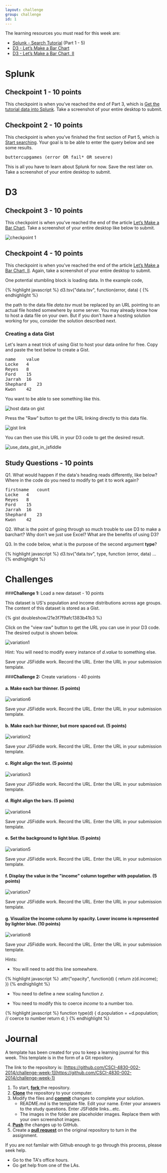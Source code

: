 ```yaml
---
layout: challenge
group: challenge
id: 1
---
```


The learning resources you must read for this week are:

* [Splunk - Search Tutorial](http://docs.splunk.com/Documentation/Splunk/latest/SearchTutorial/WelcometotheSearchTutorial) (Part 1 - 5)
* [D3 - Let’s Make a Bar Chart](http://bost.ocks.org/mike/bar/)
* [D3 - Let’s Make a Bar Chart, II](http://bost.ocks.org/mike/bar/)

# Splunk

## Checkpoint 1 - 10 points

This checkpoint is when you've reached the end of Part 3, which is [Get the tutorial data into Splunk](http://docs.splunk.com/Documentation/Splunk/latest/SearchTutorial/GetthetutorialdataintoSplunk). Take a screenshot of your entire desktop to submit.

## Checkpoint 2 - 10 points

This checkpoint is when you've finished the first section of Part 5, which is  [Start searching](http://docs.splunk.com/Documentation/Splunk/latest/SearchTutorial/Startsearching). Your goal is to be able to enter the query below and see some results.

<pre>
buttercupgames (error OR fail* OR severe)
</pre>

This is all you have to learn about Splunk for now. Save the rest later on. Take a screenshot of your entire desktop to submit.

# D3

## Checkpoint 3 - 10 points

This checkpoint is when you've reached the end of the article [Let’s Make a Bar Chart](http://bost.ocks.org/mike/bar/). Take a screenshot of your entire desktop like below to submit.

![checkpoint 1](checkpoint1_jsfiddle_example.png)

## Checkpoint 4 - 10 points

This checkpoint is when you've reached the end of the article [Let’s Make a Bar Chart, II](http://bost.ocks.org/mike/bar/). Again, take a screenshot of your entire desktop to submit. 

One potential stumbling block is loading data. In the example code,

{% highlight javascript %}
d3.tsv("data.tsv", function(error, data) {
{% endhighlight %}

the path to the data file _data.tsv_ must be replaced by an URL pointing to an actual file hosted somewhere by some server. You may already know how to host a data file on your own. But if you don't have a hosting solution working for you, consider the solution described next.

### Creating a data Gist

Let's learn a neat trick of using Gist to host your data online for free. Copy and paste the text below to create a Gist.

<pre>
name	value
Locke	4
Reyes	8
Ford	15
Jarrah	16
Shephard	23
Kwon	42
</pre> 

You want to be able to see something like this.  

![host data on gist](host_data_on_gist.png)

Press the "Raw" button to get the URL linking directly to this data file. 

![gist link](gist_link.png)

You can then use this URL in your D3 code to get the desired result.

![use_data_gist_in_jsfiddle](use_data_gist_in_jsfiddle.png)

## Study Questions - 10 points

Q1. What would happen if the data's heading reads differently, like below? Where in the code do you need to modify to get it to work again?

<pre>
firstname	count
Locke	4
Reyes	8
Ford	15
Jarrah	16
Shephard	23
Kwon	42</pre>

Q2. What is the point of going through so much trouble to use D3 to make a barchart?  Why don't we just use Excel? What are the benefits of using D3?

Q3. In the code below, what is the purpose of the second argument __type__?

 {% highlight javascript %}
 d3.tsv("data.tsv", type, function (error, data) ...
 {% endhighlight %}


# Challenges

###__Challenge 1:__ Load a new dataset - 10 points

This dataset is US's population and income distributions across age groups. 
The content of this dataset is stored as a Gist.
<!-- <pre>
group	population	income
Under 05	21434	8
05 to 09	20785	9
10 to 14	19893	10
15 to 19	21086	13
20 to 24	21154	16
25 to 29	21453	27
30 to 34	19632	32
35 to 39	19888	35
40 to 44	20559	36
45 to 49	22527	34
50 to 54	21860	35
55 to 59	19172	32
60 to 64	16223	30
65 to 69	12020	25
70 to 74	8936	20
75 to 79	7181	18
80 to 84	5783	17
85 and over	4693	16
</pre>
 -->
<!-- A data gist is made available for you: [Data Gist](https://gist.githubusercontent.com/doubleshow/21e3f7f9afc1383b41b3/raw/bb79556432487f3b143f5b57662d839aeb564c6f/popdist). Copy the URL and use it in your D3 code. -->

{% gist doubleshow/21e3f7f9afc1383b41b3 %}

Click on the "view raw" button to get the URL you can use in your D3 code. The desired output is shown below. 

![variation1](variation1.png)

Hint: You will need to modify every instance of _d.value_ to something else.

Save your JSFiddle work. Record the URL. Enter the URL in your submission template.

###__Challenge 2:__ Create variations - 40 points

#### a. Make each bar thinner. (5 points)

![variation6](variation6.png)

Save your JSFiddle work. Record the URL. Enter the URL in your submission template.

#### b. Make each bar thinner, but more spaced out. (5 points)

![variation2](variation4.png) 

Save your JSFiddle work. Record the URL. Enter the URL in your submission template.

#### c. Right align the text. (5 points)

![variation3](variation3.png)

Save your JSFiddle work. Record the URL. Enter the URL in your submission template.

#### d. Right align the bars. (5 points)

![variation4](variation2.png) 

Save your JSFiddle work. Record the URL. Enter the URL in your submission template.

#### e. Set the background to light blue. (5 points)

![variation5](variation5.png)

Save your JSFiddle work. Record the URL. Enter the URL in your submission template.

#### f. Display the value in the "income" column together with population. (5 points)	

![variation7](variation7.png)

Save your JSFiddle work. Record the URL. Enter the URL in your submission template.

#### g. Visualize the income column by opacity. Lower income is represented by lighter blue. (10 points)

![variation8](variation8.png)

Save your JSFiddle work. Record the URL. Enter the URL in your submission template.

Hints: 

* You will need to add this line somewhere.

{% highlight javascript %}
.attr("opacity", function(d) { return z(d.income); })
{% endhighlight %}

* You need to define a new scaling function _z_.

* You need to modify this to coerce _income_ to a number too.

{% highlight javascript %}
function type(d) {
  d.population = +d.population; // coerce to number
  return d;
}
{% endhighlight %}


# Journal 

A template has been created for you to keep a learning jounral for this week. This template is in the form of a Git repository. 

The link to the repository is: [https://github.com/CSCI-4830-002-2014/challenge-week-1](https://github.com/CSCI-4830-002-2014/challenge-week-1)

1. To start, [**fork** ][forking] the repository.
1. [**Clone**][ref-clone] the repository to your computer.
1. Modify the files and [**commit**][ref-commit] changes to complete your solution.
	* README.md is the template file. Edit your name. Enter your answers to the study questions. Enter JSFiddle links...etc.
	* The images in the folder are placeholder images. Replace them with your own screenshot images.
1. [**Push**][ref-push] the changes up to GitHub.
1. Create a [**pull request**][pull-request] on the original repository to turn in the assignment.

If you are not familair with Github enough to go through this process, please seek help. 

* Go to the TA's office hours.
* Go get help from one of the LAs.

<!-- Links -->
[create-repo]: https://help.github.com/articles/create-a-repo
[private-repos]: /guide/private_repos
[add-to-team-action]: https://github.com/education/teachers_pet/#giving-others-access
[teachers-pet]: https://github.com/education/teachers_pet
[help-add-to-team]: https://help.github.com/articles/adding-organization-members-to-a-team
[help-access-control]: https://help.github.com/articles/what-are-the-different-access-permissions#organization-accounts
[forking]: https://guides.github.com/activities/forking/
[ref-clone]: http://gitref.org/creating/#clone
[ref-commit]: http://gitref.org/basic/#commit
[ref-push]: http://gitref.org/remotes/#push
[pull-request]: https://help.github.com/articles/creating-a-pull-request
[raw]: https://raw.githubusercontent.com/education/guide/master/docs/forks.md

<!-- After you've  -->

<!-- ## Checkpoint 3

The third checkpoint is when you've completed the section [Rotating into Columns](http://bost.ocks.org/mike/bar/3/#columns) in the article [Let’s Make a Bar Chart, III](http://bost.ocks.org/mike/bar/3/). Take a full screenshot and submit it. It should look something similar to below.

![checkpoint3](checkpoint3.png)

The data you need for this article is provided below for your convenience. You will need to create a text file containing this data and host it somewhere (e.g., Gist), like in the previous checkpoint. 

<pre>
name	value
A	.08167
B	.01492
C	.02782
D	.04253
E	.12702
F	.02288
G	.02015
H	.06094
I	.06966
J	.00153
K	.00772
L	.04025
M	.02406
N	.06749
O	.07507
P	.01929
Q	.00095
R	.05987
S	.06327
T	.09056
U	.02758
V	.00978
W	.02360
X	.00150
Y	.01974
Z	.00074
</pre>

## Checkpoint 4

The fourth checkpoint is when you've reached the end of the article [Let’s Make a Bar Chart, III](http://bost.ocks.org/mike/bar/3/). Take a full screenshot and submit it. It should look something similar to below.

![checkpoint4](checkpoint4.png) -->


<!-- ## Challenges

__Challenge 1:__ Make the chart smaller. Enlarge the text. Reduce the number of ticks. Change the color of the bars to red. The result should look like below.

 ![challenge1](challenge1.png)

__Challenge 2:__ 

{% highlight javascript %}
var max = d3.max(data, function (d) {
        return d.value;
});
{% endhighlight %}
and

{% highlight javascript %}
.attr("opacity", function(d) { return d.value / max });
{% endhighlight %}


![challenge2](challenge2.png)
 -->




